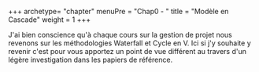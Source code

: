 +++
archetype= "chapter"
menuPre = "Chap0 - "
title = "Modèle en Cascade"
weight = 1
+++

J'ai bien conscience qu'à chaque cours sur la gestion de projet nous revenons sur les méthodologies Waterfall et Cycle en V. Ici si j'y souhaite y revenir c'est pour vous apportez un point de vue différent au travers d'un légère investigation dans les papiers de référence.